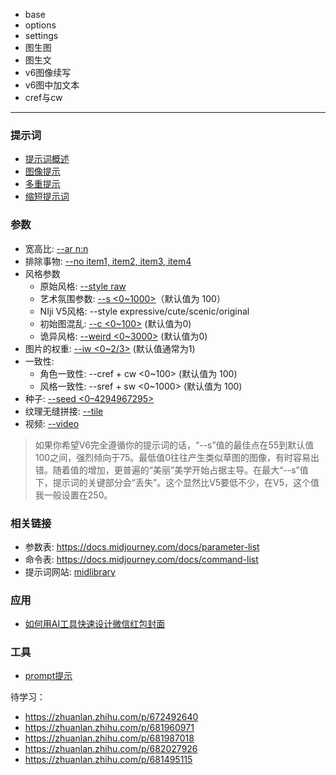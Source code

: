 
- base
- options
- settings
- 图生图
- 图生文
- v6图像续写
- v6图中加文本
- cref与cw



------

### 提示词
- [提示词概述](https://docs.midjourney.com/docs/prompts-2)
- [图像提示](https://docs.midjourney.com/docs/image-prompts)
- [多重提示](https://docs.midjourney.com/docs/multi-prompts)
- [缩短提示词](https://docs.midjourney.com/docs/shorten-1)
  

### 参数
- 宽高比: [--ar n:n](https://docs.midjourney.com/docs/aspect-ratios-1)
- 排除事物: [--no item1, item2, item3, item4](https://docs.midjourney.com/docs/no-1)
- 风格参数
  - 原始风格: [--style raw](https://docs.midjourney.com/docs/style-1)
  - 艺术氛围参数: [--s <0~1000>](https://docs.midjourney.com/docs/stylize-1)（默认值为 100）
  - NIji V5风格: --style expressive/cute/scenic/original
  - 初始图混乱: [--c <0~100>](https://docs.midjourney.com/docs/chaos-1) (默认值为0)
  - 诡异风格: [--weird <0~3000>](https://docs.midjourney.com/docs/weird-1) (默认值为0)
- 图片的权重: [--iw <0~2/3>](https://docs.midjourney.com/docs/en/image-prompts-1) (默认值通常为1)
- 一致性:
    - 角色一致性: --cref <URL> + cw <0~100> (默认值为 100)
    - 风格一致性: --sref <URL> + sw <0~1000> (默认值为 100)
- 种子: [--seed <0–4294967295>](https://docs.midjourney.com/docs/seeds-1)
- 纹理无缝拼接: [--tile](https://docs.midjourney.com/docs/tile-2)
- 视频: [--video](https://docs.midjourney.com/docs/video-1)

> 如果你希望V6完全遵循你的提示词的话，“--s”值的最佳点在55到默认值100之间，强烈倾向于75。最低值0往往产生类似草图的图像，有时容易出错。随着值的增加，更普遍的“美丽”美学开始占据主导。在最大“--s”值下，提示词的关键部分会“丢失”。这个显然比V5要低不少，在V5，这个值我一般设置在250。

### 相关链接
- 参数表: https://docs.midjourney.com/docs/parameter-list
- 命令表: https://docs.midjourney.com/docs/command-list
- 提示词网站: [midlibrary](https://midlibrary.io/)

### 应用
- [如何用AI工具快速设计微信红包封面](https://zhuanlan.zhihu.com/p/679742855)

### 工具
- [prompt提示](https://moonvy.com/apps/ops/)


待学习：
- https://zhuanlan.zhihu.com/p/672492640
- https://zhuanlan.zhihu.com/p/681960971
- https://zhuanlan.zhihu.com/p/681987018
- https://zhuanlan.zhihu.com/p/682027926
- https://zhuanlan.zhihu.com/p/681495115
